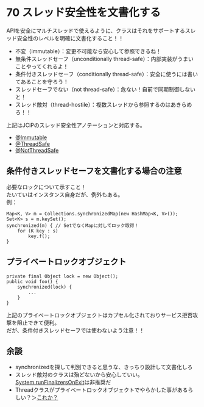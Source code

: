 # 70 スレッド安全性を文書化する

APIを安全にマルチスレッドで使えるように、クラスはそれをサポートするスレッド安全性のレベルを明確に文書化すること！！

+ 不変（immutable）：変更不可能なら安心して参照できるね！
+ 無条件スレッドセーフ（unconditionally thread-safe）：内部実装がうまいことやってくれるよ！
+ 条件付きスレッドセーフ（conditionally thread-safe）：安全に使うには書いてあることを守ろう！
+ スレッドセーフでない（not thread-safe）：危ない！自前で同期制御しないと！
+ スレッド敵対（thread-hostile）：複数スレッドから参照するのはあきらめろ！！

上記はJCiPのスレッド安全性アノテーションと対応する。
+ [@Immutable](http://jcip.net.s3-website-us-east-1.amazonaws.com/annotations/doc/net/jcip/annotations/Immutable.html)
+ [@ThreadSafe](http://jcip.net.s3-website-us-east-1.amazonaws.com/annotations/doc/net/jcip/annotations/ThreadSafe.html)
+ [@NotThreadSafe](http://jcip.net.s3-website-us-east-1.amazonaws.com/annotations/doc/net/jcip/annotations/NotThreadSafe.html)

## 条件付きスレッドセーフを文書化する場合の注意
必要なロックについて示すこと！<br>
たいていはインスタンス自身だが、例外もある。<br>
例：
```
Map<K, V> m = Collections.synchronizedMap(new HashMap<K, V>());
Set<K> s = m.keySet();
synchronized(m) { // SetでなくMapに対してロック取得！
    for (K key : s)
        key.f();
}
```

## プライベートロックオブジェクト
```
private final Object lock = new Object();
public void foo() {
    synchronized(lock) {
        ...
    }
}
```
上記のプライベートロックオブジェクトはカプセル化されておりサービス拒否攻撃を阻止できて便利。<br>
だが、条件付きスレッドセーフでは使わないよう注意！！

## 余談
+ synchronizedを探して判別できると思うな、きっちり設計して文書化しろ
+ スレッド敵対のクラスは殆どないから安心していい。[System.runFinalizersOnExit](http://docs.oracle.com/javase/jp/8/api/java/lang/System.html#runFinalizersOnExit-boolean-)は非推奨だ
+ Threadクラスがプライベートロックオブジェクトでやらかした事があるらしい？＞[これか？](http://www.javaspecialists.eu/archive/Issue144.html)
